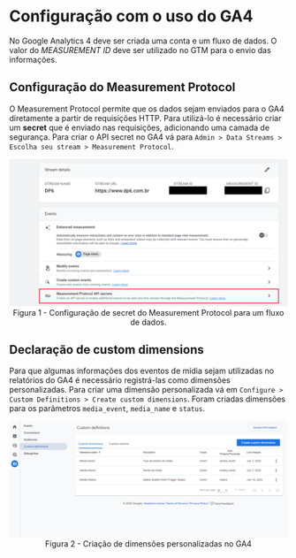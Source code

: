 # Configuração com o uso do GA4

No Google Analytics 4 deve ser criada uma conta e um fluxo de dados. O valor do _MEASUREMENT ID_ deve ser utilizado no GTM para o envio das informações.

## Configuração do Measurement Protocol

O Measurement Protocol permite que os dados sejam enviados para o GA4 diretamente a partir de requisições HTTP. Para utilizá-lo é necessário criar um **secret** que é enviado nas requisições, adicionando uma camada de segurança. Para criar o API secret no GA4 vá para `Admin > Data Streams > Escolha seu stream > Measurement Protocol`.

<div align="center">
<img src="./documentation-images/measurement-protocol-api.png" height="auto" />
<figcaption>Figura 1 - Configuração de secret do Measurement Protocol para um fluxo de dados.</figcaption>
</div>

## Declaração de custom dimensions

Para que algumas informações dos eventos de mídia sejam utilizadas no relatórios do GA4 é necessário registrá-las como dimensões personalizadas. Para criar uma dimensão personalizada vá em `Configure > Custom Definitions > Create custom dimensions`. Foram criadas dimensões para os parâmetros `media_event`, `media_name` e `status`.

<div align="center">
<img src="./documentation-images/ga4-custom-dimension.PNG" height="auto" />
<figcaption>Figura 2 - Criação de dimensões personalizadas no GA4</figcaption>
</div>

